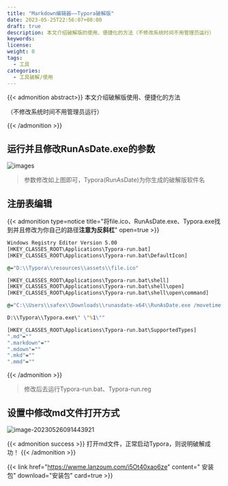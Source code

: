 ```yaml
---
title: "Markdown编辑器——Typora破解版"
date: 2023-05-25T22:56:07+08:00
draft: true
description: 本文介绍破解版的使用、便捷化的方法（不修改系统时间不用管理员运行）
keywords:
license:
weight: 0
tags:
  - 工具
categories:
  - 工具破解/使用
---
```

<!--more-->

{{< admonition abstract>}}
本文介绍破解版使用、便捷化的方法                       

（不修改系统时间不用管理员运行）        

{{< /admonition >}}

## 运行并且修改RunAsDate.exe的参数

![images](https://fastly.jsdelivr.net/gh/hack-scan/Blog-pic/posts/202305260819092.png)


>参数修改如上图即可，Typora(RunAsDate)为你生成的破解版软件名




## 注册表编辑
{{< admonition type=notice title="将file.ico、RunAsDate.exe、Typora.exe找到并且修改为你自己的路径**注意为反斜杠**" open=true >}}
```bat title="This is a tip" open=false
Windows Registry Editor Version 5.00
[HKEY_CLASSES_ROOT\Applications\Typora-run.bat]
[HKEY_CLASSES_ROOT\Applications\Typora-run.bat\DefaultIcon]

@="D:\\Typora\\resources\\assets\\file.ico"

[HKEY_CLASSES_ROOT\Applications\Typora-run.bat\shell]
[HKEY_CLASSES_ROOT\Applications\Typora-run.bat\shell\open]
[HKEY_CLASSES_ROOT\Applications\Typora-run.bat\shell\open\command]

@="C:\\Users\\safex\\Downloads\\runasdate-x64\\RunAsDate.exe /movetime 13\\02\\2020 00:00:00 \"

D:\\Typora\\Typora.exe\" \"%1\""

[HKEY_CLASSES_ROOT\Applications\Typora-run.bat\SupportedTypes]
".md"=""
".markdown"=""
".mdown"=""
".mkd"=""
".mmd"=""
```
{{< /admonition >}}

> 修改后去运行Typora-run.bat、Typora-run.reg

## 设置中修改md文件打开方式

![image-20230526091443921](https://fastly.jsdelivr.net/gh/hack-scan/Blog-pic/posts/202305260914983.png)

{{< admonition success >}}
打开md文件，正常启动Typora，则说明破解成功！
{{< /admonition >}}

{{< link href="https://wwme.lanzoum.com/i5Ot40xao6ze" content=" 安装包" download="安装包" card=true >}}